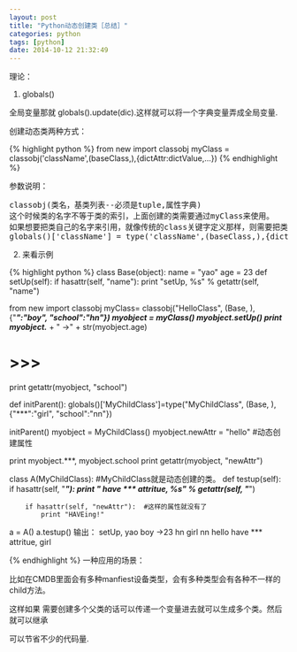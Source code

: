 ```yaml
---
layout: post
title: "Python动态创建类［总结］"
categories: python
tags: [python]
date: 2014-10-12 21:32:49
---
```


理论：

1. globals()

全局变量那就 globals().update(dic).这样就可以将一个字典变量弄成全局变量.

创建动态类两种方式：

{% highlight python %}
from new import classobj
myClass = classobj('className',(baseClass,),{dictAttr:dictValue,...})
{% endhighlight %}

参数说明：
<pre>
classobj(类名，基类列表--必须是tuple,属性字典)
这个时候类的名字不等于类的索引，上面创建的类需要通过myClass来使用。
如果想要把类自己的名字来引用，就像传统的class关键字定义那样，则需要把类的名字加入到全局作用域globals()
globals()['className'] = type('className',(baseClass,),{dictAttr:dictValue,...})
</pre>

2. 来看示例

{% highlight python %}
class Base(object):
    name = "yao"
    age = 23
    def setUp(self):
        if hasattr(self, "name"):
            print "setUp, %s" % getattr(self, "name")

from new import classobj
myClass= classobj("HelloClass", (Base, ), {"***":"boy", "school":"hn"})
myobject = myClass()
myobject.setUp()
print myobject.*** + " ->" + str(myobject.age)
# >>> 
print getattr(myobject, "school")


def initParent():
    globals()['MyChildClass']=type("MyChildClass", (Base, ), {"***":"girl",
        "school":"nn"})

initParent()
myobject = MyChildClass()
myobject.newAttr = "hello"  #动态创建属性

print myobject.***, myobject.school
print getattr(myobject, "newAttr")

class A(MyChildClass):      #MyChildClass就是动态创建的类。
    def testup(self):
        if hasattr(self, "***"):
            print " have *** attritue, %s" % getattr(self, "***")
        
        if hasattr(self, "newAttr"):  #这样的属性就没有了
            print "HAVEing!"
a = A()
a.testup()
输出：
setUp, yao
boy ->23
hn
girl nn
hello
have *** attritue, girl


{% endhighlight %}
一种应用的场景：

比如在CMDB里面会有多种manfiest设备类型，会有多种类型会有各种不一样的child方法。

这样如果 需要创建多个父类的话可以传递一个变量进去就可以生成多个类。然后就可以继承

可以节省不少的代码量.
